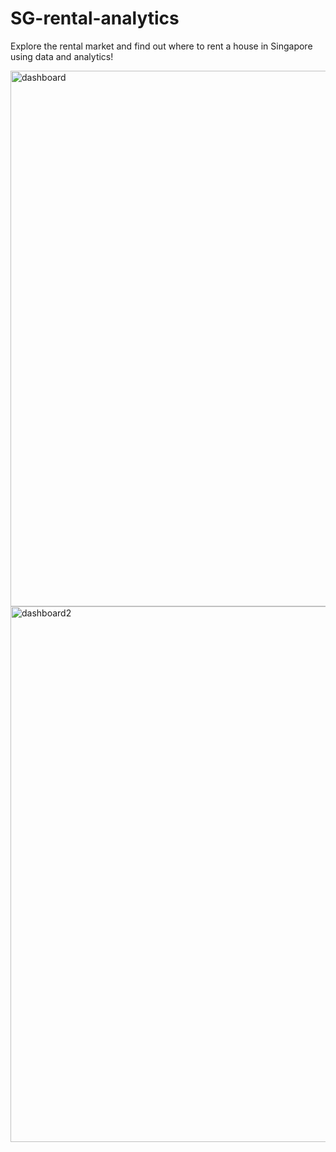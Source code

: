 # SG-rental-analytics
Explore the rental market and find out where to rent a house in Singapore using data and analytics!

<img width="857" alt="dashboard" src="https://user-images.githubusercontent.com/30411828/65695980-105bec80-e0ab-11e9-9873-4cf94a914472.png">

<br>
<img width="857" alt="dashboard2" src="https://user-images.githubusercontent.com/30411828/65696252-7b0d2800-e0ab-11e9-9d62-ea32b0cae539.png">
